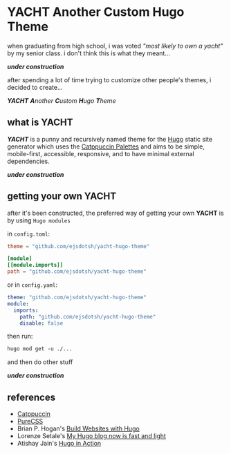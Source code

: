 # YACHT Another Custom Hugo Theme

when graduating from high school, i was voted *"most likely to own a yacht"* by my senior class. i don't think this is
what they meant...

***under construction***

after spending a lot of time trying to customize other people's themes, i decided to create...

***YACHT** **A**nother **C**ustom **H**ugo **T**heme*

## what is YACHT

***YACHT*** is a punny and recursively named theme for the [Hugo][1] static site generator which uses the [Catppuccin
Palettes][2] and aims to be simple, mobile-first, accessible, responsive, and to have minimal external dependencies.

***under construction***

## getting your own YACHT

after it's been constructed, the preferred way of getting your own **YACHT** is by using `Hugo modules`

in `config.toml`:

```toml
theme = "github.com/ejsdotsh/yacht-hugo-theme"

[module]
[[module.imports]]
path = "github.com/ejsdotsh/yacht-hugo-theme"
```

or in `config.yaml`:

```yaml
theme: "github.com/ejsdotsh/yacht-hugo-theme"
module:
  imports:
    path: "github.com/ejsdotsh/yacht-hugo-theme"
    disable: false
```

then run:

```txt
hugo mod get -u ./...
```

and then do other stuff

***under construction***

## references

- [Catppuccin](https://github.com/catppuccin/catppuccin)
- [PureCSS](https://purecss.io)
- Brian P. Hogan's [Build Websites with Hugo](https://pragprog.com/titles/bhhugo/build-websites-with-hugo)
- Lorenze Setale's [My Hugo blog now is fast and light](https://blog.setale.me/2022/01/31/My-Hugo-blog-now-is-fast-and-light/)
- Atishay Jain's [Hugo in Action](https://www.manning.com/books/hugo-in-action)

[1]: <https://gohugo.io> "Hugo"
[2]: <https://github.com/catppuccin/palette> "Catppuccin Palettes"
